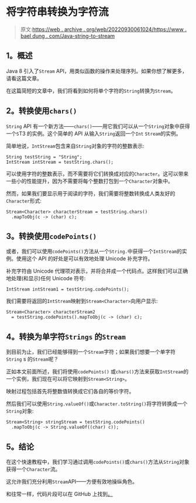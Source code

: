 # 将字符串转换为字符流

> 原文:[https://web . archive . org/web/20220930061024/https://www . bael dung . com/Java-string-to-stream](https://web.archive.org/web/20220930061024/https://www.baeldung.com/java-string-to-stream)

## **1。概述**

Java 8 引入了`Stream` API，用类似函数的操作来处理序列。如果你想了解更多，请看这篇文章。

在这篇简短的文章中，我们将看到如何将单个字符的`String`转换为`Stream`。

## **2。转换使用`chars()`**

`String` API 有一个新方法——`chars()`——用它我们可以从一个`String`对象中获得一个`S`T3 的实例。这个简单的 API 从输入`String`返回一个`Int` `Stream`的实例。

简单地说，`IntStream`包含来自`String`对象的字符的整数表示:

```
String testString = "String";
IntStream intStream = testString.chars();
```

可以使用字符的整数表示，而不需要将它们转换成对应的`Character`。这可以带来一些小的性能提升，因为不需要将每个整数打包到一个`Character`对象中。

然而，如果我们要显示用于阅读的字符，我们需要将整数转换成人类友好的`Character`形式:

```
Stream<Character> characterStream = testString.chars()
  .mapToObj(c -> (char) c);
```

## **3。转换使用`codePoints()`**

或者，我们可以使用`codePoints()`方法从一个`String.`中获得一个`IntStream`的实例。使用这个 API 的好处是可以有效地处理 Unicode 补充字符。

补充字符由 Unicode 代理项对表示，并将合并成一个代码点。这样我们可以正确地处理(和显示)任何 Unicode 符号:

```
IntStream intStream1 = testString.codePoints();
```

我们需要将返回的`IntStream`映射到`Stream<Character>`向用户显示:

```
Stream<Character> characterStream2 
  = testString.codePoints().mapToObj(c -> (char) c); 
```

## **4。转换为单字符`Strings`** 的`Stream`

到目前为止，我们已经能够得到一个`Stream`字符；如果我们想要一个单字符`String` s 的`Stream`呢？

正如本文前面所述，我们将使用`codePoints()` 或`chars()`方法来获取`IntStream`的一个实例，我们现在可以将它映射到`Stream<String>`。

映射过程包括首先将整数值转换成它们各自的等价字符。

然后我们可以使用`String.valueOf()`或`Character.toString()`将字符转换成一个`String`对象:

```
Stream<String> stringStream = testString.codePoints()
  .mapToObj(c -> String.valueOf((char) c));
```

## **5。结论**

在这个快速教程中，我们学习通过调用`codePoints()`或`chars()`方法从`String`对象获得一个`Character`流。

这允许我们充分利用`Stream`API——方便有效地操纵角色。

和往常一样，代码片段可以在 GitHub 上找到[。](https://web.archive.org/web/20221206051324/https://github.com/eugenp/tutorials/tree/master/core-java-modules/core-java-string-conversions)